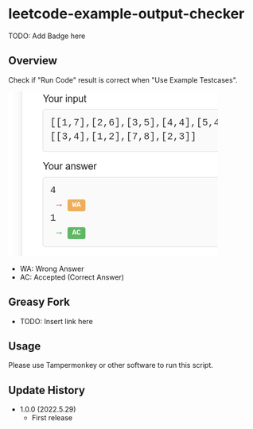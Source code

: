 leetcode-example-output-checker
=====

TODO: Add Badge here


## Overview

Check if "Run Code" result is correct when "Use Example Testcases".

![Image](images/2022052201.png "Image")

- WA: Wrong Answer
- AC: Accepted (Correct Answer)


## Greasy Fork

- TODO: Insert link here


## Usage

Please use Tampermonkey or other software to run this script.


## Update History

- 1.0.0 (2022.5.29)
  - First release
